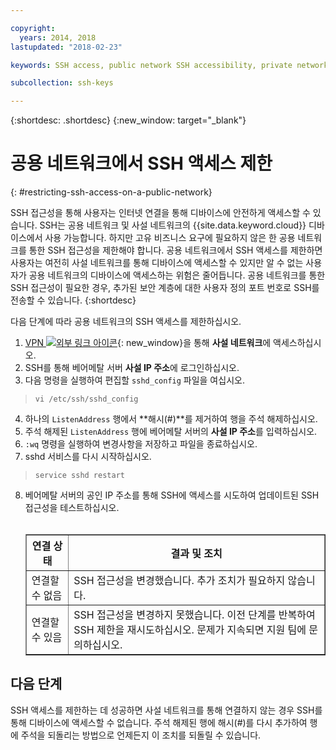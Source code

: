 ```yaml
---

copyright:
  years: 2014, 2018
lastupdated: "2018-02-23"

keywords: SSH access, public network SSH accessibility, private network

subcollection: ssh-keys

---
```


{:shortdesc: .shortdesc}
{:new_window: target="_blank"}

# 공용 네트워크에서 SSH 액세스 제한
{: #restricting-ssh-access-on-a-public-network}

SSH 접근성을 통해 사용자는 인터넷 연결을 통해 디바이스에 안전하게 액세스할 수 있습니다. SSH는 공용 네트워크 및 사설 네트워크의 {{site.data.keyword.cloud}} 디바이스에서 사용 가능합니다. 하지만 고유 비즈니스 요구에 필요하지 않은 한 공용 네트워크를 통한 SSH 접근성을 제한해야 합니다. 공용 네트워크에서 SSH 액세스를 제한하면 사용자는 여전히 사설 네트워크를 통해 디바이스에 액세스할 수 있지만 알 수 없는 사용자가 공용 네트워크의 디바이스에 액세스하는 위험은 줄어듭니다. 공용 네트워크를 통한 SSH 접근성이 필요한 경우, 추가된 보안 계층에 대한 사용자 정의 포트 번호로 SSH를 전송할 수 있습니다.
{:shortdesc}

다음 단계에 따라 공용 네트워크의 SSH 액세스를 제한하십시오.
1. [VPN ![외부 링크 아이콘](../../icons/launch-glyph.svg "외부 링크 아이콘")](http://www.softlayer.com/vpn-access){: new_window}을 통해 **사설 네트워크**에 액세스하십시오.
2. SSH를 통해 베어메탈 서버 **사설 IP 주소**에 로그인하십시오.
3. 다음 명령을 실행하여 편집할 `sshd_config` 파일을 여십시오.
  > `vi /etc/ssh/sshd_config`
4. 하나의 `ListenAddress` 행에서 **해시(#)**를 제거하여 행을 주석 해제하십시오.
5. 주석 해제된 `ListenAddress` 행에 베어메탈 서버의 **사설 IP 주소**를 입력하십시오.
6. `:wq` 명령을 실행하여 변경사항을 저장하고 파일을 종료하십시오.
7. sshd 서비스를 다시 시작하십시오.
  > `service sshd restart`
8. 베어메탈 서버의 공인 IP 주소를 통해 SSH에 액세스를 시도하여 업데이트된 SSH 접근성을 테스트하십시오.<br><br><table border="1"><tr><th>연결 상태</th><th>결과 및 조치</th></tr><tr><td>연결할 수 없음</td><td>SSH 접근성을 변경했습니다. 추가 조치가 필요하지 않습니다.</td></tr><tr><td>연결할 수 있음</td><td>SSH 접근성을 변경하지 못했습니다. 이전 단계를 반복하여 SSH 제한을 재시도하십시오. 문제가 지속되면 지원 팀에 문의하십시오.</td></tr></table>

## 다음 단계

SSH 액세스를 제한하는 데 성공하면 사설 네트워크를 통해 연결하지 않는 경우 SSH를 통해 디바이스에 액세스할 수 없습니다. 주석 해제된 행에 해시(#)를 다시 추가하여 행에 주석을 되돌리는 방법으로 언제든지 이 조치를 되돌릴 수 있습니다.

